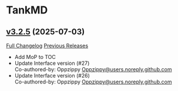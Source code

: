 # TankMD

## [v3.2.5](https://github.com/Oppzippy/TankMD/tree/v3.2.5) (2025-07-03)
[Full Changelog](https://github.com/Oppzippy/TankMD/compare/v3.2.4...v3.2.5) [Previous Releases](https://github.com/Oppzippy/TankMD/releases)

- Add MoP to TOC  
- Update Interface version (#27)  
    Co-authored-by: Oppzippy <Oppzippy@users.noreply.github.com>  
- Update Interface version (#26)  
    Co-authored-by: Oppzippy <Oppzippy@users.noreply.github.com>  